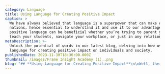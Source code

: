 ```yaml
---
category: Language
title: Using Language for Creating Positive Impact
caption: >
  We have always believed that language is a superpower that can make or break
  nations, hence essential to understand it and use it to our advantage. Using
  positive language can be beneficial whether you’re trying to parent your kids,
  teach your students, navigate your workplace, or just in any relationship.
metaDescription: >-
  Unlock the potential of words in our latest blog, delving into how using
  language for creating positive impact on individuals and society.
publishedDate: 2023-11-30T18:30:00.000Z
thumbnail: /images/Frame Insight Academy (1)..png
blog: "## **Using Language for Creating Positive Impact**\n\nWell, there is one thing that I always tell people before we speak it’s very essential to think, do we want to just make noise, or do we want to be heard? If it’s the latter, then we must consciously choose how and what must be told.\n\nThe skill of using [positive language](https://www.glentreeacademy.com/blogs/using-language-for-creating-positive-impact \"Positive Language\") not just to appreciate others but even to highlight their shortcomings will fetch a positive impact. From our experience, we can confidently say that the power of using the right way of sharing your opinion or feedback is extremely useful not just to students or parents but to every individual.\_\n\nWe have always believed that language is a superpower that can make or break nations, hence essential to understand it and use it to our advantage. Using positive language can be beneficial whether you’re trying to parent your kids, teach your students, navigate your workplace, or just in any relationship. We have also noticed that all [Best CBSE Schools in Bangalore](https://www.glentreeacademy.com/ \"Best CBSE Schools in Bangalore\") incorporate this in one way or another.\n\nIt is a known fact that people don’t react well to criticism whereas one statement of appreciation, motivates us to go the extra mile. It helps the listener feel helped, heard, or validated.\n\nHere are some ways to turn our negative language into positive interaction.\n\n### While Giving Instructions\n\nGiving clear instructions is the first step to getting the desired result. In a day on average, most individuals give at least 8-10 instructions but if we pay attention, we realise that we end up telling others mostly what not to do more than what is supposed to be done. This technique is especially effective with kids and will have maximum chances of getting a positive outcome.\n\nFor example\n\nNegative: Don’t mess up your room.\n\nPositive: Keep your room clean.\n\nNegative: Don’t watch a video during your online classes.\n\nPositive: Be attentive and focus on your classes.\n\nNegative: Don’t sleep late.\n\nPositive: Sleep on time and get up early.\n\n### Using ‘I’ Statements\n\nUsing the ‘You- statement’ is a typical way of communication where we keep telling others what they did or did not do. But it is essential to know that using ‘I-statements’ reduces hostility and ‘You-statements’ can provoke anger and make the listener feel blamed.\_\n\nIt’s human psychology!\_\n\nNegative: You spend a lot of time on your phone.\n\nPositive: I feel unimportant when you are on the phone most of the time.\n\nNegative: You must study, or you won’t score well.\n\nPositive: I am worried about your scores, and I would be happy to see you succeed. Maybe we can work on setting up your routine.\n\nNegative: You are of no help at all!\n\nPositive: I feel overworked and would appreciate some extra help.\n\n### Stop Over-Apologizing\n\nEveryone makes mistakes. Offering a genuine apology can be a strength but over apologizing shows your weakness. Instead of fixating on the mistake, you can thank someone for how they responded to you. Rephrase. Instead of saying I’m sorry, try another phrase. Depending on the situation, you might try:\n\nNegative: Sorry for being late.\n\nPositive: Thanks for waiting.\n\nNegative: Sorry the food is not ready yet.\n\nPositive: I appreciate your patience. You are going to be awarded the most delicious platter.\n\n### Explain What You Can Do\n\nIt’s better to highlight what you can do instead of what you can’t. It makes you sound confident, decisive, and reliable.\_\n\nNegative: I don’t know the answer to your query\n\nPositive: Let me explore and get back to you.\n\nNegative: I can’t meet you tomorrow.\n\nPositive: The weekend will work out better for me.\n\nNegative: We don’t offer extra classes.\n\nPositive: We can ask the teacher to stay back for 10 minutes and guide you, whenever you have trouble understanding.\n\n### Limit Everyday Negatives:\_\n\nHave you ever analyzed how many negative phrases we use daily? If not, then do so now. You will realise that knowingly or unknowingly we all make this mistake and after this realization starts working on flipping these negative statements into positive ones. Let me share some examples\n\nNegative: No problem\n\nPositive: Happy to help\n\nNegative: I can’t complain\n\nPositive: I am doing great/ I am quite happy\n\nNegative: Why not?\n\nPositive: sounds like a plan\n\nDo you notice that these small changes make a drastic improvement in the overall tone? Challenge yourself to use your linguistic skills to transform your negatives into positives and I assure you that you will be heard loud and clear without raising your voice.\n\nFor those seeking educational excellence in Bangalore, particularly in areas like Bannerghatta Road, Sarjapur Road, and [Whitefield](https://www.glentreeacademy.com/glentree-whitefield \"Whitefield\"), Glentree Academy stands out among CBSE schools.\n"
---
```


